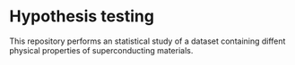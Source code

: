 # Hypothesis testing

This repository performs an statistical study of a dataset containing diffent physical properties of superconducting materials. 
